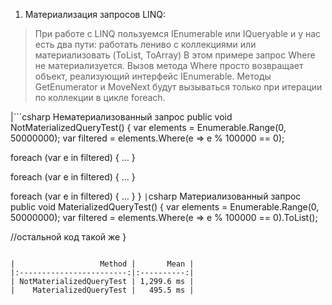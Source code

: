 1. Материализация запросов LINQ:
> При работе с LINQ пользуемся IEnumerable или IQueryable и у нас есть два пути: работать лениво с коллекциями или материализовать (ToList, ToArray)
> В этом примере запрос Where не материализуется. Вызов метода Where просто возвращает объект, реализующий интерфейс IEnumerable. Методы GetEnumerator и MoveNext будут вызываться только при итерации по коллекции в цикле foreach.

|```csharp
Нематериализованный запрос
public void NotMaterializedQueryTest()
{
  var elements = Enumerable.Range(0, 50000000);
  var filtered = 
    elements.Where(e => e % 100000 == 0);

  foreach (var e in filtered)
  { 
    …
  }

  foreach (var e in filtered)
  { 
    …
  }

  foreach (var e in filtered)
  {
    …
  }
}
```|```csharp
Материализованный запрос
public void MaterializedQueryTest()
{
  var elements = Enumerable.Range(0, 50000000);
  var filtered = 
    elements.Where(e => e % 100000 == 0).ToList();

  //остальной код такой же
}
```|

|                   Method |       Mean |
|:------------------------:|:----------:|
| NotMaterializedQueryTest | 1,299.6 ms |
|    MaterializedQueryTest |   495.5 ms |

